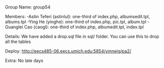 Group Name:
group54

Members: 
-Astin Teferi (astinlul): one-third of index.php, albumsedit.tpl, albums.tpl
-Ying He (yinghe): one-third of index.php, pic.tpl, album.tpl
-Guanglei Cao (caogl): one-third of index.php, albumedit.tpl, index.tpl

Details:
We have added a drop.sql file in sql/ folder. You can use this to drop all the tables

Deploy:
http://eecs485-06.eecs.umich.edu:5854/ymneig/pa2/

Extra:
No late days

